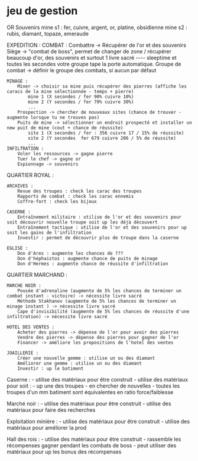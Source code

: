 # jeu de gestion

OR 
Souvenirs
mine s1 : fer, cuivre, argent, or, platine, obsidienne
mine s2 : rubis, diamant, topaze, emeraude



EXPEDITION :
	COMBAT :
		Combattre -> Récupérer de l'or et des souvenirs
		Siège -> "combat de boss", permet de changer de zone / récupérer beaucoup d'or, des souvenirs et surtout 1 livre sacré ---- sleeptime et toutes les secondes votre groupe tape la porte automatique.
		Groupe de combat -> définir le groupe des combats, si aucun par défaut

	MINAGE :
		Miner -> choisir sa mine puis récupérer des pierres (affiche les caracs de la mine sélectionnée - temps + pierre)
			mine 1 (X secondes / fer 90% cuivre 10%)
			mine 2 (Y secondes / fer 70% cuivre 30%)
			...
		Prospection -> chercher de nouveaux sites (chance de trouver - augmente lorsque tu ne trouves pas)
		Puits de mine -> sélectionner un endroit prospecté et installer un new puit de mine (cout + chance de réussite)
			site 1 (X secondes / fer : 356 cuivre 17 / 15% de réussite)
			site 2 (Y secondes  fer 679 cuivre 206 / 5% de réussite)
			...
	INFILTRATION :
		Voler les ressources -> gagne pierre
		Tuer le chef -> gagne or
		Espionnage -> souvenirs


QUARTIER ROYAL :

	ARCHIVES :
		Revue des troupes : check les carac des troupes
		Rapports de combat : check les carac ennemis
		Coffre-fort : check les bijoux

	CASERNE :
		Entraînement militaire : utilise de l'or et des souvenirs pour soit découvrir nouvelle troupe soit up les déjà découvert
		Entraînement tactique : utilise de l'or et des souvenirs pour up soit les gains de l'infiltration
		Investir : permet de découvrir plus de troupe dans la caserne

	EGLISE :
		Don d'Ares : augmente les chances de ???
		Don d'héphaistos : augmente chance de puits de minage
		Don d'Hermes : augmente chance de réussite d'infiltration


QUARTIER MARCHAND :

	MARCHE NOIR :
		Pousée d'adrenaline (augmente de 5% les chances de terminer un combat instant - victoire) -> nécessite livre sacré
		Méthode Stakhanov (augmente de 5% les chances de terminer un minage instant ) -> nécessite livre sacré
		Cape d'invisibilité (augmente de 5% les chances de réussite d'une infiltration) -> nécessite livre sacré

	HOTEL DES VENTES :
		Acheter des pierres -> dépense de l'or pour avoir des pierres
		Vendre des pierres -> dépense des pierres pour gagner de l'or
		Financer -> améliore les propositions de l'hotel des ventes

	JOAILLERIE :
		Créer une nouvelle gemme : utilise un ou des diamant
		Améliorer une gemme : utilise un ou des diamant
		Investir : up le batiment


	




Caserne :
	- utilise des matériaux pour être construit
	- utilise des matériaux pour soit :
		- up une des troupes
		- en chercher de nouvelles
	- toutes les troupes d'un mm batiment sont équivalentes en ratio force/faiblesse

Marché noir :
	- utilise des matériaux pour être construit
	- utilise des matériaux pour faire des recherches

Exploitation minière :
	- utilise des matériaux pour être construit
	- utilise des matériaux pour améliorer la prod
	
Hall des rois :
	- utilise des matériaux pour être construit
	- rassemble les récompenses gagner pendant les combats de boss
	- peut utiliser des matériaux pour up les bonus des récompenses
